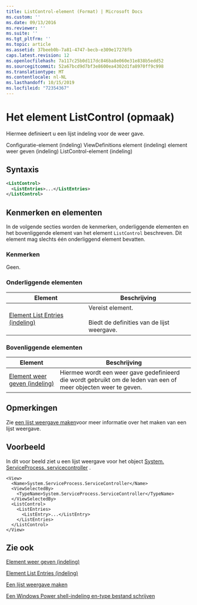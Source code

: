 ```yaml
---
title: ListControl-element (Format) | Microsoft Docs
ms.custom: ''
ms.date: 09/13/2016
ms.reviewer: ''
ms.suite: ''
ms.tgt_pltfrm: ''
ms.topic: article
ms.assetid: 37beeb0b-7a81-4747-becb-e309e17278fb
caps.latest.revision: 12
ms.openlocfilehash: 7a117c25b0d117dc846ba8e060e31e838b5edd52
ms.sourcegitcommit: 52a67bcd9d7bf3e8600ea4302d1fa8970ff9c998
ms.translationtype: MT
ms.contentlocale: nl-NL
ms.lasthandoff: 10/15/2019
ms.locfileid: "72354367"
---
```

# <a name="listcontrol-element-format"></a>Het element ListControl (opmaak)

Hiermee definieert u een lijst indeling voor de weer gave.

Configuratie-element (indeling) ViewDefinitions element (indeling) element weer geven (indeling) ListControl-element (indeling)

## <a name="syntax"></a>Syntaxis

```xml
<ListControl>
  <ListEntries>...</ListEntries>
</ListControl>

```

## <a name="attributes-and-elements"></a>Kenmerken en elementen

In de volgende secties worden de kenmerken, onderliggende elementen en het bovenliggende element van het element `ListControl` beschreven. Dit element mag slechts één onderliggend element bevatten.

### <a name="attributes"></a>Kenmerken

Geen.

### <a name="child-elements"></a>Onderliggende elementen

|Element|Beschrijving|
|-------------|-----------------|
|[Element List Entries (indeling)](./listentries-element-for-listcontrol-format.md)|Vereist element.<br /><br /> Biedt de definities van de lijst weergave.|

### <a name="parent-elements"></a>Bovenliggende elementen

|Element|Beschrijving|
|-------------|-----------------|
|[Element weer geven (indeling)](./view-element-format.md)|Hiermee wordt een weer gave gedefinieerd die wordt gebruikt om de leden van een of meer objecten weer te geven.|

## <a name="remarks"></a>Opmerkingen

Zie [een lijst weergave maken](./creating-a-list-view.md)voor meer informatie over het maken van een lijst weergave.

## <a name="example"></a>Voorbeeld

In dit voor beeld ziet u een lijst weergave voor het object [System. ServiceProcess. servicecontroller](/dotnet/api/System.ServiceProcess.ServiceController) .

```
<View>
  <Name>System.ServiceProcess.ServiceController</Name>
  <ViewSelectedBy>
    <TypeName>System.ServiceProcess.ServiceController</TypeName>
  </ViewSelectedBy>
  <ListControl>
    <ListEntries>
      <ListEntry>...</ListEntry>
    </ListEntries>
  </ListControl>
</View>
```

## <a name="see-also"></a>Zie ook

[Element weer geven (indeling)](./view-element-format.md)

[Element List Entries (indeling)](./listentries-element-for-listcontrol-format.md)

[Een lijst weergave maken](./creating-a-list-view.md)

[Een Windows Power shell-indeling en-type bestand schrijven](./writing-a-powershell-formatting-file.md)
